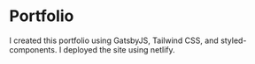 # Portfolio

I created this portfolio using GatsbyJS, Tailwind CSS, and styled-components. I
deployed the site using netlify.
